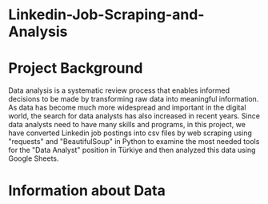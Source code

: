 # Linkedin-Job-Scraping-and-Analysis

# Project Background

Data analysis is a systematic review process that enables informed decisions to be made by transforming raw data into meaningful information. As data has become much more widespread and important in the digital world, the search for data analysts has also increased in recent years. Since data analysts need to have many skills and programs, in this project, we have converted Linkedin job postings into csv files by web scraping using "requests" and "BeautifulSoup" in Python to examine the most needed tools for the "Data Analyst" position in Türkiye and then analyzed this data using Google Sheets.

# Information about Data

